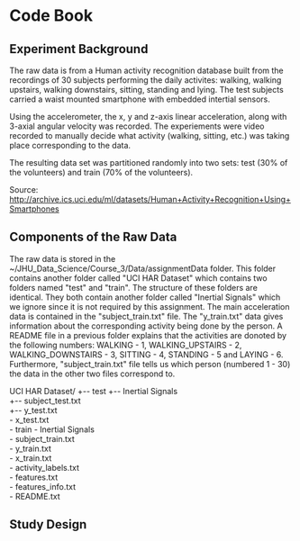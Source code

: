 Code Book
=========

Experiment Background
---------------------
The raw data is from a Human activity recognition database built from the recordings of 30 subjects performing the daily activites: walking, walking upstairs, walking downstairs, sitting, standing and lying. The test subjects carried a waist mounted smartphone with embedded intertial sensors. 

Using the accelerometer, the x, y and z-axis linear acceleration, along with 3-axial angular velocity was recorded. The experiements were video recorded to manually decide what activity (walking, sitting, etc.) was taking place corresponding to the data. 

The resulting data set was partitioned randomly into two sets: test (30% of the volunteers) and train (70% of the volunteers).

Source: http://archive.ics.uci.edu/ml/datasets/Human+Activity+Recognition+Using+Smartphones

Components of the Raw Data
--------------------------
The raw data is stored in the ~/JHU_Data_Science/Course_3/Data/assignmentData folder. This folder contains another folder called "UCI HAR Dataset" which contains two folders named "test" and "train". The structure of these folders are identical. They both contain another folder called "Inertial Signals" which we ignore since it is not required by this assignment. The main acceleration data is contained in the "subject_train.txt" file. The "y_train.txt" data gives information about the corresponding activity being done by the person. A README file in a previous folder explains that the activities are donoted by the following numbers: WALKING - 1, WALKING_UPSTAIRS - 2, WALKING_DOWNSTAIRS - 3, SITTING - 4, STANDING - 5 and LAYING - 6. Furthermore, "subject_train.txt" file tells us which person (numbered 1 - 30) the data in the other two files correspond to.   

UCI HAR Dataset/ 
+-- test 
    +-- Inertial Signals  
    +-- subject_test.txt  
    +-- y_test.txt  
                           - x_test.txt  
                  - train - Inertial Signals  
                          - subject_train.txt  
                          - y_train.txt  
                          - x_train.txt  
                  - activity_labels.txt  
                  - features.txt  
                  - features_info.txt  
                  - README.txt  
                   



Study Design
------------
